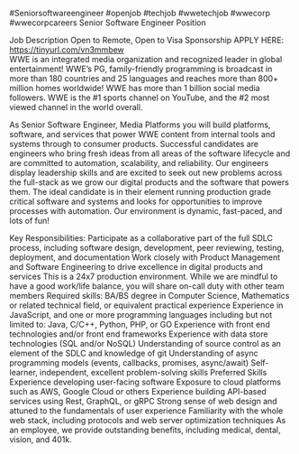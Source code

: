 #Seniorsoftwareengineer #openjob #techjob #wwetechjob #wwecorp #wwecorpcareers
Senior Software Engineer Position 

Job Description
Open to Remote, Open to Visa Sponsorship
APPLY HERE: https://tinyurl.com/vn3mmbew  
WWE is an integrated media organization and recognized leader in global entertainment! WWE’s PG, family-friendly programming is broadcast in more than 180 countries and 25 languages and reaches more than 800+ million homes worldwide! WWE has more than 1 billion social media followers. WWE is the #1 sports channel on YouTube, and the #2 most viewed channel in the world overall.

As Senior Software Engineer, Media Platforms you will build platforms, software, and services that power WWE content from internal tools and systems through to consumer products. Successful candidates are engineers who bring fresh ideas from all areas of the software lifecycle and are committed to automation, scalability, and reliability. Our engineers display leadership skills and are excited to seek out new problems across the full-stack as we grow our digital products and the software that powers them. The ideal candidate is in their element running production grade critical software and systems and looks for opportunities to improve processes with automation. Our environment is dynamic, fast-paced, and lots of fun!

Key Responsibilities:
Participate as a collaborative part of the full SDLC process, including software design, development, peer reviewing, testing, deployment, and documentation
Work closely with Product Management and Software Engineering to drive excellence in digital products and services
This is a 24x7 production environment. While we are mindful to have a good work/life balance, you will share on-call duty with other team members
Required skills:
BA/BS degree in Computer Science, Mathematics or related technical field, or equivalent practical experience
Experience in JavaScript, and one or more programming languages including but not limited to: Java, C/C++, Python, PHP, or GO
Experience with front end technologies and/or front end frameworks
Experience with data store technologies (SQL and/or NoSQL)
Understanding of source control as an element of the SDLC and knowledge of git
Understanding of async programming models (events, callbacks, promises, async/await)
Self-learner, independent, excellent problem-solving skills
Preferred Skills
Experience developing user-facing software
Exposure to cloud platforms such as AWS, Google Cloud or others
Experience building API-based services using Rest, GraphQL, or gRPC
Strong sense of web design and attuned to the fundamentals of user experience
Familiarity with the whole web stack, including protocols and web server optimization techniques
As an employee, we provide outstanding benefits, including medical, dental, vision, and 401k.
